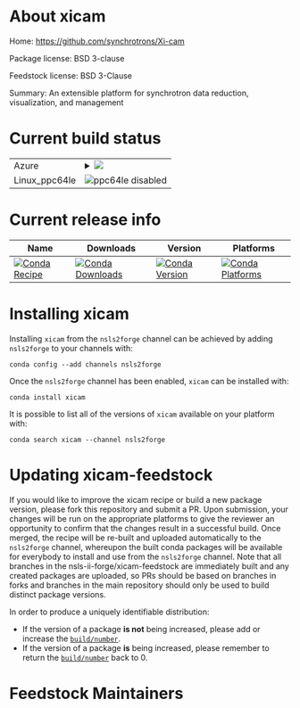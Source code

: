 About xicam
===========

Home: https://github.com/synchrotrons/Xi-cam

Package license: BSD 3-clause

Feedstock license: BSD 3-Clause

Summary: An extensible platform for synchrotron data reduction, visualization, and management



Current build status
====================


<table>
    
  <tr>
    <td>Azure</td>
    <td>
      <details>
        <summary>
          <a href="https://dev.azure.com/nsls2forge/nsls2forge/_build/latest?definitionId=148&branchName=master">
            <img src="https://dev.azure.com/nsls2forge/nsls2forge/_apis/build/status/xicam-feedstock?branchName=master">
          </a>
        </summary>
        <table>
          <thead><tr><th>Variant</th><th>Status</th></tr></thead>
          <tbody><tr>
              <td>linux_python3.6</td>
              <td>
                <a href="https://dev.azure.com/nsls2forge/nsls2forge/_build/latest?definitionId=148&branchName=master">
                  <img src="https://dev.azure.com/nsls2forge/nsls2forge/_apis/build/status/xicam-feedstock?branchName=master&jobName=linux&configuration=linux_python3.6" alt="variant">
                </a>
              </td>
            </tr><tr>
              <td>linux_python3.7</td>
              <td>
                <a href="https://dev.azure.com/nsls2forge/nsls2forge/_build/latest?definitionId=148&branchName=master">
                  <img src="https://dev.azure.com/nsls2forge/nsls2forge/_apis/build/status/xicam-feedstock?branchName=master&jobName=linux&configuration=linux_python3.7" alt="variant">
                </a>
              </td>
            </tr><tr>
              <td>osx_python3.6</td>
              <td>
                <a href="https://dev.azure.com/nsls2forge/nsls2forge/_build/latest?definitionId=148&branchName=master">
                  <img src="https://dev.azure.com/nsls2forge/nsls2forge/_apis/build/status/xicam-feedstock?branchName=master&jobName=osx&configuration=osx_python3.6" alt="variant">
                </a>
              </td>
            </tr><tr>
              <td>osx_python3.7</td>
              <td>
                <a href="https://dev.azure.com/nsls2forge/nsls2forge/_build/latest?definitionId=148&branchName=master">
                  <img src="https://dev.azure.com/nsls2forge/nsls2forge/_apis/build/status/xicam-feedstock?branchName=master&jobName=osx&configuration=osx_python3.7" alt="variant">
                </a>
              </td>
            </tr><tr>
              <td>win_python3.6</td>
              <td>
                <a href="https://dev.azure.com/nsls2forge/nsls2forge/_build/latest?definitionId=148&branchName=master">
                  <img src="https://dev.azure.com/nsls2forge/nsls2forge/_apis/build/status/xicam-feedstock?branchName=master&jobName=win&configuration=win_python3.6" alt="variant">
                </a>
              </td>
            </tr><tr>
              <td>win_python3.7</td>
              <td>
                <a href="https://dev.azure.com/nsls2forge/nsls2forge/_build/latest?definitionId=148&branchName=master">
                  <img src="https://dev.azure.com/nsls2forge/nsls2forge/_apis/build/status/xicam-feedstock?branchName=master&jobName=win&configuration=win_python3.7" alt="variant">
                </a>
              </td>
            </tr>
          </tbody>
        </table>
      </details>
    </td>
  </tr>
  <tr>
    <td>Linux_ppc64le</td>
    <td>
      <img src="https://img.shields.io/badge/ppc64le-disabled-lightgrey.svg" alt="ppc64le disabled">
    </td>
  </tr>
</table>

Current release info
====================

| Name | Downloads | Version | Platforms |
| --- | --- | --- | --- |
| [![Conda Recipe](https://img.shields.io/badge/recipe-xicam-green.svg)](https://anaconda.org/nsls2forge/xicam) | [![Conda Downloads](https://img.shields.io/conda/dn/nsls2forge/xicam.svg)](https://anaconda.org/nsls2forge/xicam) | [![Conda Version](https://img.shields.io/conda/vn/nsls2forge/xicam.svg)](https://anaconda.org/nsls2forge/xicam) | [![Conda Platforms](https://img.shields.io/conda/pn/nsls2forge/xicam.svg)](https://anaconda.org/nsls2forge/xicam) |

Installing xicam
================

Installing `xicam` from the `nsls2forge` channel can be achieved by adding `nsls2forge` to your channels with:

```
conda config --add channels nsls2forge
```

Once the `nsls2forge` channel has been enabled, `xicam` can be installed with:

```
conda install xicam
```

It is possible to list all of the versions of `xicam` available on your platform with:

```
conda search xicam --channel nsls2forge
```




Updating xicam-feedstock
========================

If you would like to improve the xicam recipe or build a new
package version, please fork this repository and submit a PR. Upon submission,
your changes will be run on the appropriate platforms to give the reviewer an
opportunity to confirm that the changes result in a successful build. Once
merged, the recipe will be re-built and uploaded automatically to the
`nsls2forge` channel, whereupon the built conda packages will be available for
everybody to install and use from the `nsls2forge` channel.
Note that all branches in the nsls-ii-forge/xicam-feedstock are
immediately built and any created packages are uploaded, so PRs should be based
on branches in forks and branches in the main repository should only be used to
build distinct package versions.

In order to produce a uniquely identifiable distribution:
 * If the version of a package **is not** being increased, please add or increase
   the [``build/number``](https://conda.io/docs/user-guide/tasks/build-packages/define-metadata.html#build-number-and-string).
 * If the version of a package **is** being increased, please remember to return
   the [``build/number``](https://conda.io/docs/user-guide/tasks/build-packages/define-metadata.html#build-number-and-string)
   back to 0.

Feedstock Maintainers
=====================


